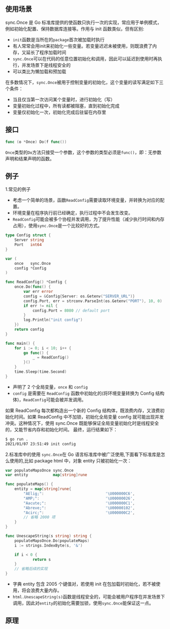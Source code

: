 ## 使用场景
sync.Once 是 Go 标准库提供的使函数只执行一次的实现，常应用于单例模式，例如初始化配置、保持数据库连接等。作用与 init 函数类似，但有区别:
- `init`函数是当所在的`package`首次被加载时执行
- 有人常常会用init来初始化一些变量。若变量迟迟未被使用，则既浪费了内存，又延长了程序加载时间
- `sync.Once`可以在代码的任意位置初始化和调用，因此可以延迟到使用时再执行，并发场景下是线程安全的
- 可以类比为懒加载和预加载

在多数情况下，`sync.Once`被用于控制变量的初始化，这个变量的读写满足如下三个条件：
- 当且仅当第一次访问某个变量时，进行初始化（写）
- 变量初始化过程中，所有读都被阻塞，直到初始化完成
- 变量仅初始化一次，初始化完成后驻留在内存里

## 接口
```go
func (o *Once) Do(f func())
```
`Once`类型的`Do`方法只接受一个参数，这个参数的类型必须是`func()`，即：无参数声明和结果声明的函数。

## 例子
1.常见的例子
- 考虑一个简单的场景，函数`ReadConfig`需要读取环境变量，并转换为对应的配置。
- 环境变量在程序执行前已经确定，执行过程中不会发生改变。
- `ReadConfig`可能会被多个协程并发调用，为了提升性能（减少执行时间和内存占用），使用`sync.Once`是一个比较好的方式。

```go
type Config struct {
	Server string
	Port   int64
}

var (
	once   sync.Once
	config *Config
)

func ReadConfig() *Config {
	once.Do(func() {
		var err error
		config = &Config{Server: os.Getenv("SERVER_URL")}
		config.Port, err = strconv.ParseInt(os.Getenv("PORT"), 10, 0)
		if err != nil {
			config.Port = 8080 // default port
        }
        log.Println("init config")
	})
	return config
}

func main() {
	for i := 0; i < 10; i++ {
		go func() {
			_ = ReadConfig()
		}()
	}
	time.Sleep(time.Second)
}
```
- 声明了 2 个全局变量，`once` 和 `config`
- `config` 是需要在 `ReadConfig` 函数中初始化的(将环境变量转换为 Config 结构体)，`ReadConfig`可能会被并发调用。

如果 ReadConfig 每次都构造出一个新的 Config 结构体，既浪费内存，又浪费初始化时间。如果 ReadConfig 中不加锁，初始化全局变量 config 就可能出现并发冲突。这种情况下，使用 sync.Once 既能够保证全局变量初始化时是线程安全的，又能节省内存和初始化时间。
最终，运行结果如下：
```bash
$ go run .
2021/01/07 23:51:49 init config
```

2.标准库中的使用
`sync.Once`在 Go 语言标准库中被广泛使用,下面看下标准库是怎么使用的,比如 package html 中，对象 entity 只被初始化一次：
```go
var populateMapsOnce sync.Once
var entity           map[string]rune

func populateMaps() {
    entity = map[string]rune{
        "AElig;":                           '\U000000C6',
        "AMP;":                             '\U00000026',
        "Aacute;":                          '\U000000C1',
        "Abreve;":                          '\U00000102',
        "Acirc;":                           '\U000000C2',
        // 省略 2000 项
    }
}

func UnescapeString(s string) string {
    populateMapsOnce.Do(populateMaps)
    i := strings.IndexByte(s, '&')

    if i < 0 {
            return s
    }
    // 省略后续的实现
}
```
- 字典 entity 包含 2005 个键值对，若使用 init 在包加载时初始化，若不被使用，将会浪费大量内存。
- `html.UnescapeString(s)`函数是线程安全的，可能会被用户程序在并发场景下调用，因此对`entity`的初始化需要加锁，使用`sync.Once`能保证这一点。

## 原理
